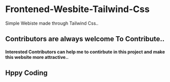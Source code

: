 # Frontened-Wesbite-Tailwind-Css
Simple Webiste made through Tailwind Css..
<h2>Contributors are always welcome To Contribute..</h2>
<h4>Interested Contributors can help me to contirbute in this project and make this website more attractive..</h4>
<h2>Hppy Coding</h2>
